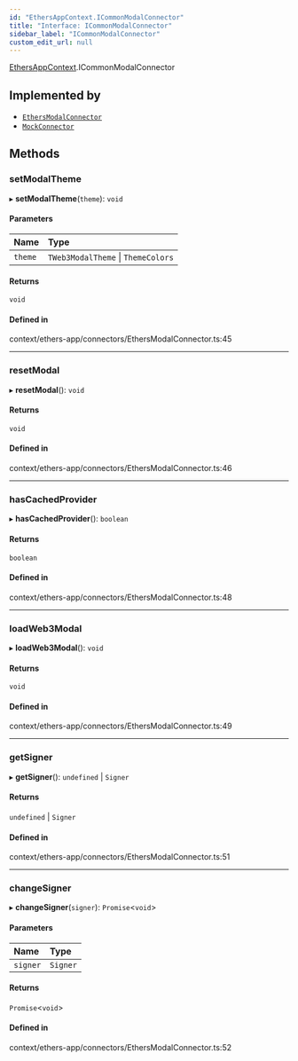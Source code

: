 ```yaml
---
id: "EthersAppContext.ICommonModalConnector"
title: "Interface: ICommonModalConnector"
sidebar_label: "ICommonModalConnector"
custom_edit_url: null
---
```


[EthersAppContext](../modules/EthersAppContext.md).ICommonModalConnector

## Implemented by

- [`EthersModalConnector`](../classes/EthersAppContext.EthersModalConnector.md)
- [`MockConnector`](../classes/TestUtils.MockConnector.md)

## Methods

### setModalTheme

▸ **setModalTheme**(`theme`): `void`

#### Parameters

| Name | Type |
| :------ | :------ |
| `theme` | `TWeb3ModalTheme` \| `ThemeColors` |

#### Returns

`void`

#### Defined in

context/ethers-app/connectors/EthersModalConnector.ts:45

___

### resetModal

▸ **resetModal**(): `void`

#### Returns

`void`

#### Defined in

context/ethers-app/connectors/EthersModalConnector.ts:46

___

### hasCachedProvider

▸ **hasCachedProvider**(): `boolean`

#### Returns

`boolean`

#### Defined in

context/ethers-app/connectors/EthersModalConnector.ts:48

___

### loadWeb3Modal

▸ **loadWeb3Modal**(): `void`

#### Returns

`void`

#### Defined in

context/ethers-app/connectors/EthersModalConnector.ts:49

___

### getSigner

▸ **getSigner**(): `undefined` \| `Signer`

#### Returns

`undefined` \| `Signer`

#### Defined in

context/ethers-app/connectors/EthersModalConnector.ts:51

___

### changeSigner

▸ **changeSigner**(`signer`): `Promise`<`void`\>

#### Parameters

| Name | Type |
| :------ | :------ |
| `signer` | `Signer` |

#### Returns

`Promise`<`void`\>

#### Defined in

context/ethers-app/connectors/EthersModalConnector.ts:52
